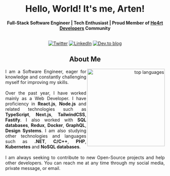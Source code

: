 <h1 align="center">Hello, World! It's me, Arten!</h1>
<div align="center">
  <b>Full-Stack Software Engineer | Tech Enthusiast | Proud Member of <a href="https://discord.io/he4rt">He4rt Developers</a> Community</b>
  <br>
  <br>
  <div align="center">

  [![Twitter](https://img.shields.io/badge/Twitter-%231DA1F2.svg?style=for-the-badge&logo=Twitter&logoColor=white)](https://twitter.com/artenlf)
  [![LinkedIn](https://img.shields.io/badge/linkedin-%230077B5.svg?style=for-the-badge&logo=linkedin&logoColor=white)](https://www.linkedin.com/in/artenlf/)
  [![Dev.to blog](https://img.shields.io/badge/dev.to-0A0A0A?style=for-the-badge&logo=dev.to&logoColor=white)](https://dev.to/artenlf)

  </div>

  <h2 align="center">About Me</h2>
    <div align="right" style="margin:auto">
      <img 
      align="right"
      height="245rem"
      alt="top languages" 
      src="https://github-readme-stats.vercel.app/api/top-langs/?username=artenlf&langs_count=8&theme=tokyonight&layout=compact" 
      />
    </div>
    <p align="justify">
      I am a Software Engineer, eager for knowledge and constantly challenging myself for improving my skills.
      <br>
      <br>
      Over the past year, I have worked mainly as a Web Developer. I have proficiency in <strong>React.js</strong>, 
      <strong>Node.js</strong> and related technologies such as <strong>TypeScript</strong>, <strong>Next.js</strong>, 
      <strong>TailwindCSS</strong>, <strong>Fastify</strong>. I also worked with <strong>SQL databases</strong>, <strong>Redux</strong>, <strong>Docker</strong>, 
      <strong>GraphQL</strong>, <strong>Design Systems</strong>. I am also studying other technologies and languages 
      such as <strong>.NET</strong>, <strong>C/C++</strong>, <strong>PHP</strong>, <strong>Kubernetes</strong> and 
      <strong>NoSQL databases</strong>.
      <br>
      <br>
      I am always seeking to contribute to new Open-Source projects and help other developers. You can reach me at any time through
      my social media, private message, or email.
    </p>
</div>
